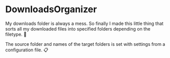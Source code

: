 # DownloadsOrganizer

My downloads folder is always a mess. So finally I made this little thing that sorts all my downloaded files into specified folders depending on the filetype. 📂

The source folder and names of the target folders is set with settings from a configuration file. 📋
